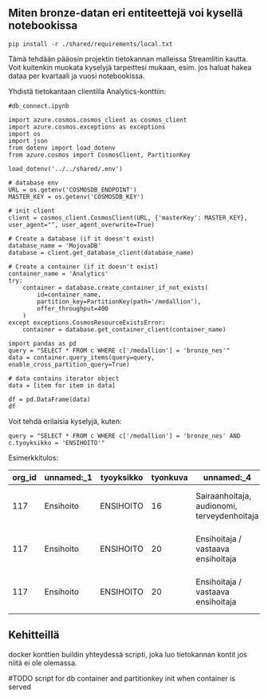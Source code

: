 

## Miten bronze-datan eri entiteettejä voi kysellä notebookissa

```
pip install -r ./shared/requirements/local.txt
```
Tämä tehdään pääosin projektin tietokannan malleissa Streamlitin kautta. Voit kuitenkin muokata kyselyjä tarpeittesi mukaan, esim. jos haluat hakea dataa per kvartaali ja vuosi notebookissa.

Yhdistä tietokantaan clientilla Analytics-konttiin:

```
#db_connect.ipynb

import azure.cosmos.cosmos_client as cosmos_client
import azure.cosmos.exceptions as exceptions
import os
import json
from dotenv import load_dotenv
from azure.cosmos import CosmosClient, PartitionKey

load_dotenv('../../shared/.env')

# database env
URL = os.getenv('COSMOSDB_ENDPOINT')  
MASTER_KEY = os.getenv('COSMOSDB_KEY')

# init client
client = cosmos_client.CosmosClient(URL, {'masterKey': MASTER_KEY}, user_agent="", user_agent_overwrite=True)

# Create a database (if it doesn't exist)
database_name = 'MojovaDB'
database = client.get_database_client(database_name)

# Create a container (if it doesn't exist)
container_name = 'Analytics'
try:
    container = database.create_container_if_not_exists(
        id=container_name,
        partition_key=PartitionKey(path='/medallion'),
        offer_throughput=400
    )
except exceptions.CosmosResourceExistsError:
    container = database.get_container_client(container_name)

import pandas as pd
query = "SELECT * FROM c WHERE c['/medallion'] = 'bronze_nes'"
data = container.query_items(query=query, enable_cross_partition_query=True)

# data contains iterator object
data = [item for item in data]

df = pd.DataFrame(data)
df
```

Voit tehdä erilaisia kyselyjä, kuten:
```
query = "SELECT * FROM c WHERE c['/medallion'] = 'bronze_nes' AND c.tyoyksikko = 'ENSIHOITO'"
```
Esimerkkitulos: 

| org_id | unnamed:_1 | tyoyksikko | tyonkuva                                     | unnamed:_4 | tyosuhde                                          | koulutus | tyovuoro | tyosuhteen_pituus | uskon_org_paamaariin | ... | org_innostaa | tyoskentelen_3v_todnak | valmis_panostamaan | id                                   | /medallion  | _rid                     | _self                                         | _etag                                     | _attachments | _ts         |
|--------|------------|------------|----------------------------------------------|------------|---------------------------------------------------|----------|----------|-------------------|----------------------|-----|-------------|-------------------------|--------------------|--------------------------------------|-------------|-------------------------|-----------------------------------------------|-------------------------------------------|--------------|-------------|
| 117    | Ensihoito  | ENSIHOITO  | 16                                           | Sairaanhoitaja, audionomi, terveydenhoitaja         | 1        | 3        | 3.0               | 5                    | ... | 3           | 5                       | 5                  | f05d352f-857b-4367-aa74-afba58d78e79 | bronze_nes | 1kAqANsuEko1AAAAAAAAAA== | dbs/1kAqAA==/colls/1kAqANsuEko=/docs/1kAqANsuE... | "6f005621-0000-4700-0000-6730a7c30000" | attachments/  | 1731241923 |
| 117    | Ensihoito  | ENSIHOITO  | 20                                           | Ensihoitaja / vastaava ensihoitaja                 | 1        | 3        | 3.0               | 4                    | ... | 4           | 4                       | 5                  | e057e003-f7d3-414a-af6d-d10e82bf5849 | bronze_nes | 1kAqANsuEkpNAAAAAAAAAA== | dbs/1kAqAA==/colls/1kAqANsuEko=/docs/1kAqANsuE... | "6f006e21-0000-4700-0000-6730a7c40000" | attachments/  | 1731241924 |
| 117    | Ensihoito  | ENSIHOITO  | 20                                           | Ensihoitaja / vastaava ensihoitaja                 | 1        | 3        | 3.0               | 4                    | ... | 2           | 4                       | 4                  | d4c5e1a8-43dd-43f4-a32a-01360c7c3c14 | bronze_nes | 1kAqANsuEkpWAAAAAAAAAA== | dbs/1kAqAA==/colls/1kAqANsuEko=/docs/1kAqANsuE... | "6f007c21-0000-4700-0000-6730a7c40000" | attachments/  | 1731241924 |


## Kehitteillä
docker konttien buildin yhteydessä scripti, joka luo tietokannan kontit jos niitä ei ole olemassa.

#TODO script for db container and partitionkey init when container is served